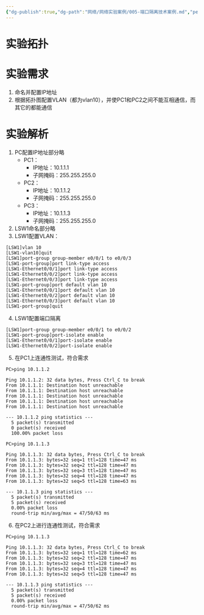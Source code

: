 ```yaml
---
{"dg-publish":true,"dg-path":"网络/网络实验案例/005-端口隔离技术案例.md","permalink":"/网络/网络实验案例/005-端口隔离技术案例/"}
---
```


# 实验拓扑
<style> .container {font-family: sans-serif; text-align: center;} .button-wrapper button {z-index: 1;height: 40px; width: 100px; margin: 10px;padding: 5px;} .excalidraw .App-menu_top .buttonList { display: flex;} .excalidraw-wrapper { height: 800px; margin: 50px; position: relative;} :root[dir="ltr"] .excalidraw .layer-ui__wrapper .zen-mode-transition.App-menu_bottom--transition-left {transform: none;} </style><script src="https://cdn.jsdelivr.net/npm/react@17/umd/react.production.min.js"></script><script src="https://cdn.jsdelivr.net/npm/react-dom@17/umd/react-dom.production.min.js"></script><script type="text/javascript" src="https://cdn.jsdelivr.net/npm/@excalidraw/excalidraw@0/dist/excalidraw.production.min.js"></script><div id="excalidraw-005-端口隔离技术案例-1excalidraw.md1"></div><script>(function(){const InitialData={"type":"excalidraw","version":2,"source":"https://github.com/zsviczian/obsidian-excalidraw-plugin/releases/tag/2.15.3","elements":[{"id":"z4FLtGoG-QaKx4hh5qX8m","type":"line","x":-35.77631578947364,"y":-96.42763157894763,"width":278.4210526315789,"height":235.78947368421052,"angle":0,"strokeColor":"#1e1e1e","backgroundColor":"transparent","fillStyle":"solid","strokeWidth":4,"strokeStyle":"solid","roughness":0,"opacity":100,"groupIds":[],"frameId":null,"index":"Zx","roundness":null,"seed":1358172561,"version":97,"versionNonce":955357727,"isDeleted":false,"boundElements":null,"updated":1758533345655,"link":null,"locked":false,"points":[[0,0],[278.4210526315789,235.78947368421052]],"lastCommittedPoint":null,"startBinding":null,"endBinding":null,"startArrowhead":null,"endArrowhead":null,"polygon":false},{"id":"bfpC0LBTdECv-V1HsE-Mc","type":"line","x":-33.14473684210526,"y":-95.90131578947395,"width":1.5789473684210407,"height":232.10526315789477,"angle":0,"strokeColor":"#1e1e1e","backgroundColor":"transparent","fillStyle":"solid","strokeWidth":4,"strokeStyle":"solid","roughness":0,"opacity":100,"groupIds":[],"frameId":null,"index":"Zy","roundness":null,"seed":175483839,"version":62,"versionNonce":747892671,"isDeleted":false,"boundElements":null,"updated":1758533336166,"link":null,"locked":false,"points":[[0,0],[-1.5789473684210407,232.10526315789477]],"lastCommittedPoint":null,"startBinding":null,"endBinding":null,"startArrowhead":null,"endArrowhead":null,"polygon":false},{"id":"dOAeebshee0ZW6xohZmvd","type":"line","x":-34.1973684210526,"y":-94.84868421052659,"width":240.5263157894737,"height":225.26315789473682,"angle":0,"strokeColor":"#1e1e1e","backgroundColor":"transparent","fillStyle":"solid","strokeWidth":4,"strokeStyle":"solid","roughness":0,"opacity":100,"groupIds":[],"frameId":null,"index":"Zz","roundness":null,"seed":852184607,"version":74,"versionNonce":198066047,"isDeleted":false,"boundElements":null,"updated":1758533324126,"link":null,"locked":false,"points":[[0,0],[-240.5263157894737,225.26315789473682]],"lastCommittedPoint":null,"startBinding":null,"endBinding":null,"startArrowhead":null,"endArrowhead":null,"polygon":false},{"id":"WIS0cN3t","type":"image","x":-86.75,"y":-139.375,"width":109,"height":89,"angle":0,"strokeColor":"transparent","backgroundColor":"transparent","fillStyle":"hachure","strokeWidth":1,"strokeStyle":"solid","roughness":1,"opacity":100,"roundness":null,"seed":54923,"version":29,"versionNonce":609573297,"updated":1758533239504,"isDeleted":false,"groupIds":[],"boundElements":[],"link":null,"locked":false,"frameId":null,"fileId":"bc6f0c239a8ab1242ddc00f300414adaea6269b8","scale":[1,1],"crop":null,"index":"a0"},{"id":"FUaa1HqE","type":"image","x":-345.7763157894737,"y":125.6776315789474,"width":114.5,"height":88.11521739130436,"angle":0,"strokeColor":"transparent","backgroundColor":"transparent","fillStyle":"hachure","strokeWidth":1,"strokeStyle":"solid","roughness":1,"opacity":100,"roundness":null,"seed":76415,"version":185,"versionNonce":1934379505,"updated":1758533266070,"isDeleted":false,"groupIds":[],"boundElements":[],"link":null,"locked":false,"frameId":null,"fileId":"d66aa843651f0fd19b005987f0ee56baa2792171","scale":[1,1],"crop":null,"index":"a1"},{"id":"i_rmqvclhDLdmAwwaBleA","type":"image","x":-84.07894736842104,"y":125.83054919908449,"width":114.5,"height":88.11521739130436,"angle":0,"strokeColor":"transparent","backgroundColor":"transparent","fillStyle":"hachure","strokeWidth":1,"strokeStyle":"solid","roughness":1,"opacity":100,"roundness":null,"seed":529360447,"version":210,"versionNonce":1425753585,"updated":1758533279726,"isDeleted":false,"groupIds":[],"boundElements":[],"link":null,"locked":false,"frameId":null,"fileId":"d66aa843651f0fd19b005987f0ee56baa2792171","scale":[1,1],"crop":null,"index":"a2","status":"pending"},{"id":"qnkhIxJy","type":"text","x":-66.82894736842098,"y":-45.11184210526346,"width":79.5479736328125,"height":35,"angle":0,"strokeColor":"#1e1e1e","backgroundColor":"transparent","fillStyle":"solid","strokeWidth":4,"strokeStyle":"solid","roughness":0,"opacity":100,"groupIds":[],"frameId":null,"index":"a2V","roundness":null,"seed":1898969873,"version":27,"versionNonce":1060777329,"isDeleted":false,"boundElements":null,"updated":1758533369743,"link":null,"locked":false,"text":"LSW1","rawText":"LSW1","fontSize":28,"fontFamily":6,"textAlign":"left","verticalAlign":"top","containerId":null,"originalText":"LSW1","autoResize":true,"lineHeight":1.25},{"id":"XqgFaqnVGeup2BWeCl03a","type":"image","x":193.81578947368422,"y":127.40949656750558,"width":114.5,"height":88.11521739130436,"angle":0,"strokeColor":"transparent","backgroundColor":"transparent","fillStyle":"hachure","strokeWidth":1,"strokeStyle":"solid","roughness":1,"opacity":100,"roundness":null,"seed":2078621105,"version":212,"versionNonce":1154537759,"updated":1758533283009,"isDeleted":false,"groupIds":[],"boundElements":[],"link":null,"locked":false,"frameId":null,"fileId":"d66aa843651f0fd19b005987f0ee56baa2792171","scale":[1,1],"crop":null,"index":"a3","status":"pending"},{"id":"zZ9fhlSu","type":"text","x":-224.19736842105263,"y":-64.05921052631606,"width":125.21987915039062,"height":25,"angle":0,"strokeColor":"#1e1e1e","backgroundColor":"transparent","fillStyle":"solid","strokeWidth":4,"strokeStyle":"solid","roughness":0,"opacity":100,"groupIds":[],"frameId":null,"index":"a4","roundness":null,"seed":349400305,"version":48,"versionNonce":951443665,"isDeleted":false,"boundElements":null,"updated":1758533396492,"link":null,"locked":false,"text":"Ethernet0/0/1","rawText":"Ethernet0/0/1","fontSize":20,"fontFamily":6,"textAlign":"left","verticalAlign":"top","containerId":null,"originalText":"Ethernet0/0/1","autoResize":true,"lineHeight":1.25},{"id":"eryTh0CK","type":"text","x":-81.56578947368416,"y":-10.111842105263463,"width":125.21987915039062,"height":25,"angle":0,"strokeColor":"#1e1e1e","backgroundColor":"transparent","fillStyle":"solid","strokeWidth":4,"strokeStyle":"solid","roughness":0,"opacity":100,"groupIds":[],"frameId":null,"index":"a5","roundness":null,"seed":1560685823,"version":47,"versionNonce":890722961,"isDeleted":false,"boundElements":null,"updated":1758533409758,"link":null,"locked":false,"text":"Ethernet0/0/2","rawText":"Ethernet0/0/2","fontSize":20,"fontFamily":6,"textAlign":"left","verticalAlign":"top","containerId":null,"originalText":"Ethernet0/0/2","autoResize":true,"lineHeight":1.25},{"id":"CdQ0ZqKB","type":"text","x":28.960526315789423,"y":-68.00657894736867,"width":125.21987915039062,"height":25,"angle":0,"strokeColor":"#1e1e1e","backgroundColor":"transparent","fillStyle":"solid","strokeWidth":4,"strokeStyle":"solid","roughness":0,"opacity":100,"groupIds":[],"frameId":null,"index":"a6","roundness":null,"seed":682965041,"version":34,"versionNonce":1190008735,"isDeleted":false,"boundElements":null,"updated":1758533421609,"link":null,"locked":false,"text":"Ethernet0/0/3","rawText":"Ethernet0/0/3","fontSize":20,"fontFamily":6,"textAlign":"left","verticalAlign":"top","containerId":null,"originalText":"Ethernet0/0/3","autoResize":true,"lineHeight":1.25},{"id":"sUVqZNXT","type":"text","x":-303.1447368421053,"y":94.62499999999977,"width":125.21987915039062,"height":25,"angle":0,"strokeColor":"#1e1e1e","backgroundColor":"transparent","fillStyle":"solid","strokeWidth":4,"strokeStyle":"solid","roughness":0,"opacity":100,"groupIds":[],"frameId":null,"index":"a7","roundness":null,"seed":1410991441,"version":33,"versionNonce":405362783,"isDeleted":false,"boundElements":null,"updated":1758533435225,"link":null,"locked":false,"text":"Ethernet0/0/1","rawText":"Ethernet0/0/1","fontSize":20,"fontFamily":6,"textAlign":"left","verticalAlign":"top","containerId":null,"originalText":"Ethernet0/0/1","autoResize":true,"lineHeight":1.25},{"id":"XoNCo7BR","type":"text","x":-94.70204483835317,"y":97.3881578947366,"width":125.21987915039062,"height":25,"angle":0,"strokeColor":"#1e1e1e","backgroundColor":"transparent","fillStyle":"solid","strokeWidth":4,"strokeStyle":"solid","roughness":0,"opacity":100,"groupIds":[],"frameId":null,"index":"a8","roundness":null,"seed":1275318481,"version":47,"versionNonce":172764465,"isDeleted":false,"boundElements":[],"updated":1758533439742,"link":null,"locked":false,"text":"Ethernet0/0/1","rawText":"Ethernet0/0/1","fontSize":20,"fontFamily":6,"textAlign":"left","verticalAlign":"top","containerId":null,"originalText":"Ethernet0/0/1","autoResize":true,"lineHeight":1.25},{"id":"YPuxdnKS","type":"text","x":137.92953410901526,"y":92.65131578947341,"width":125.21987915039062,"height":25,"angle":0,"strokeColor":"#1e1e1e","backgroundColor":"transparent","fillStyle":"solid","strokeWidth":4,"strokeStyle":"solid","roughness":0,"opacity":100,"groupIds":[],"frameId":null,"index":"a9","roundness":null,"seed":1561679089,"version":81,"versionNonce":987961617,"isDeleted":false,"boundElements":[],"updated":1758533443109,"link":null,"locked":false,"text":"Ethernet0/0/1","rawText":"Ethernet0/0/1","fontSize":20,"fontFamily":6,"textAlign":"left","verticalAlign":"top","containerId":null,"originalText":"Ethernet0/0/1","autoResize":true,"lineHeight":1.25},{"id":"gW3iAIif","type":"text","x":-315.7763157894737,"y":214.3618421052629,"width":53.33998107910156,"height":35,"angle":0,"strokeColor":"#1e1e1e","backgroundColor":"transparent","fillStyle":"solid","strokeWidth":4,"strokeStyle":"solid","roughness":0,"opacity":100,"groupIds":[],"frameId":null,"index":"aA","roundness":null,"seed":1025265265,"version":38,"versionNonce":524487025,"isDeleted":false,"boundElements":null,"updated":1758533461644,"link":null,"locked":false,"text":"PC1","rawText":"PC1","fontSize":28,"fontFamily":6,"textAlign":"left","verticalAlign":"top","containerId":null,"originalText":"PC1","autoResize":true,"lineHeight":1.25},{"id":"WUaZuC35","type":"text","x":-55.07788527639286,"y":217.65131578947341,"width":53.33998107910156,"height":35,"angle":0,"strokeColor":"#1e1e1e","backgroundColor":"transparent","fillStyle":"solid","strokeWidth":4,"strokeStyle":"solid","roughness":0,"opacity":100,"groupIds":[],"frameId":null,"index":"aB","roundness":null,"seed":702580319,"version":55,"versionNonce":218304081,"isDeleted":false,"boundElements":[],"updated":1758533470663,"link":null,"locked":false,"text":"PC2","rawText":"PC2","fontSize":28,"fontFamily":6,"textAlign":"left","verticalAlign":"top","containerId":null,"originalText":"PC2","autoResize":true,"lineHeight":1.25},{"id":"75e31RWv","type":"text","x":219.13264103939667,"y":219.7565789473681,"width":53.33998107910156,"height":35,"angle":0,"strokeColor":"#1e1e1e","backgroundColor":"transparent","fillStyle":"solid","strokeWidth":4,"strokeStyle":"solid","roughness":0,"opacity":100,"groupIds":[],"frameId":null,"index":"aC","roundness":null,"seed":295553087,"version":60,"versionNonce":1483563967,"isDeleted":false,"boundElements":[],"updated":1758533472959,"link":null,"locked":false,"text":"PC3","rawText":"PC3","fontSize":28,"fontFamily":6,"textAlign":"left","verticalAlign":"top","containerId":null,"originalText":"PC3","autoResize":true,"lineHeight":1.25},{"id":"TnHMAOZ0","type":"text","x":-341.0394736842105,"y":243.04605263157873,"width":103.77995300292969,"height":50,"angle":0,"strokeColor":"#1e1e1e","backgroundColor":"transparent","fillStyle":"solid","strokeWidth":4,"strokeStyle":"solid","roughness":0,"opacity":100,"groupIds":[],"frameId":null,"index":"aD","roundness":null,"seed":2025495871,"version":62,"versionNonce":103913887,"isDeleted":false,"boundElements":null,"updated":1758533516681,"link":null,"locked":false,"text":"10.1.1.1/24\nvlan10","rawText":"10.1.1.1/24\nvlan10","fontSize":20,"fontFamily":6,"textAlign":"center","verticalAlign":"top","containerId":null,"originalText":"10.1.1.1/24\nvlan10","autoResize":true,"lineHeight":1.25},{"id":"GLOwf0AE","type":"text","x":-79.77155544883328,"y":246.99342105263133,"width":103.77995300292969,"height":50,"angle":0,"strokeColor":"#1e1e1e","backgroundColor":"transparent","fillStyle":"solid","strokeWidth":4,"strokeStyle":"solid","roughness":0,"opacity":100,"groupIds":[],"frameId":null,"index":"aE","roundness":null,"seed":451344753,"version":76,"versionNonce":1928653233,"isDeleted":false,"boundElements":[],"updated":1758533530719,"link":null,"locked":false,"text":"10.1.1.2/24\nvlan10","rawText":"10.1.1.2/24\nvlan10","fontSize":20,"fontFamily":6,"textAlign":"center","verticalAlign":"top","containerId":null,"originalText":"10.1.1.2/24\nvlan10","autoResize":true,"lineHeight":1.25},{"id":"77qCg0MP","type":"text","x":196.54423402485094,"y":251.2039473684208,"width":103.77995300292969,"height":50,"angle":0,"strokeColor":"#1e1e1e","backgroundColor":"transparent","fillStyle":"solid","strokeWidth":4,"strokeStyle":"solid","roughness":0,"opacity":100,"groupIds":[],"frameId":null,"index":"aF","roundness":null,"seed":108723103,"version":111,"versionNonce":1088322129,"isDeleted":false,"boundElements":[],"updated":1758533540215,"link":null,"locked":false,"text":"10.1.1.3/24\nvlan10","rawText":"10.1.1.3/24\nvlan10","fontSize":20,"fontFamily":6,"textAlign":"center","verticalAlign":"top","containerId":null,"originalText":"10.1.1.3/24\nvlan10","autoResize":true,"lineHeight":1.25}],"appState":{"theme":"light","viewBackgroundColor":"#ffffff","currentItemStrokeColor":"#1e1e1e","currentItemBackgroundColor":"transparent","currentItemFillStyle":"solid","currentItemStrokeWidth":4,"currentItemStrokeStyle":"solid","currentItemRoughness":0,"currentItemOpacity":100,"currentItemFontFamily":6,"currentItemFontSize":20,"currentItemTextAlign":"center","currentItemStartArrowhead":null,"currentItemEndArrowhead":"arrow","currentItemArrowType":"round","currentItemFrameRole":null,"scrollX":433.14473684210526,"scrollY":344.05921052631606,"zoom":{"value":1},"currentItemRoundness":"sharp","gridSize":20,"gridStep":5,"gridModeEnabled":false,"gridColor":{"Bold":"rgba(217, 217, 217, 0.5)","Regular":"rgba(230, 230, 230, 0.5)"},"currentStrokeOptions":null,"frameRendering":{"enabled":true,"clip":true,"name":true,"outline":true,"markerName":true,"markerEnabled":true},"objectsSnapModeEnabled":false,"activeTool":{"type":"selection","customType":null,"locked":false,"fromSelection":false,"lastActiveTool":null}},"files":{}};InitialData.scrollToContent=true;App=()=>{const e=React.useRef(null),t=React.useRef(null),[n,i]=React.useState({width:void 0,height:void 0});return React.useEffect(()=>{i({width:t.current.getBoundingClientRect().width,height:t.current.getBoundingClientRect().height});const e=()=>{i({width:t.current.getBoundingClientRect().width,height:t.current.getBoundingClientRect().height})};return window.addEventListener("resize",e),()=>window.removeEventListener("resize",e)},[t]),React.createElement(React.Fragment,null,React.createElement("div",{className:"excalidraw-wrapper",ref:t},React.createElement(ExcalidrawLib.Excalidraw,{ref:e,width:n.width,height:n.height,initialData:InitialData,viewModeEnabled:!0,zenModeEnabled:!0,gridModeEnabled:!1})))},excalidrawWrapper=document.getElementById("excalidraw-005-端口隔离技术案例-1excalidraw.md1");ReactDOM.render(React.createElement(App),excalidrawWrapper);})();</script>
# 实验需求
1. 命名并配置IP地址
2. 根据拓扑图配置VLAN（都为vlan10），并使PC1和PC2之间不能互相通信，而其它的都能通信
# 实验解析
1. PC配置IP地址部分略
	- PC1：
		- IP地址：10.1.1.1
		- 子网掩码：255.255.255.0
	- PC2：
		- IP地址：10.1.1.2
		- 子网掩码：255.255.255.0
	- PC3：
		- IP地址：10.1.1.3
		- 子网掩码：255.255.255.0
2. LSW1命名部分略
3. LSW1配置VLAN：
```
[LSW1]vlan 10
[LSW1-vlan10]quit
[LSW1]port-group group-member e0/0/1 to e0/0/3
[LSW1-port-group]port link-type access
[LSW1-Ethernet0/0/1]port link-type access
[LSW1-Ethernet0/0/2]port link-type access
[LSW1-Ethernet0/0/3]port link-type access
[LSW1-port-group]port default vlan 10
[LSW1-Ethernet0/0/1]port default vlan 10
[LSW1-Ethernet0/0/2]port default vlan 10
[LSW1-Ethernet0/0/3]port default vlan 10
[LSW1-port-group]quit
```
4. LSW1配置端口隔离
```
[LSW1]port-group group-member e0/0/1 to e0/0/2
[LSW1-port-group]port-isolate enable
[LSW1-Ethernet0/0/1]port-isolate enable
[LSW1-Ethernet0/0/2]port-isolate enable
```
5. 在PC1上连通性测试，符合需求
```
PC>ping 10.1.1.2

Ping 10.1.1.2: 32 data bytes, Press Ctrl_C to break
From 10.1.1.1: Destination host unreachable
From 10.1.1.1: Destination host unreachable
From 10.1.1.1: Destination host unreachable
From 10.1.1.1: Destination host unreachable
From 10.1.1.1: Destination host unreachable

--- 10.1.1.2 ping statistics ---
  5 packet(s) transmitted
  0 packet(s) received
  100.00% packet loss

PC>ping 10.1.1.3

Ping 10.1.1.3: 32 data bytes, Press Ctrl_C to break
From 10.1.1.3: bytes=32 seq=1 ttl=128 time=47 ms
From 10.1.1.3: bytes=32 seq=2 ttl=128 time=47 ms
From 10.1.1.3: bytes=32 seq=3 ttl=128 time=47 ms
From 10.1.1.3: bytes=32 seq=4 ttl=128 time=47 ms
From 10.1.1.3: bytes=32 seq=5 ttl=128 time=63 ms

--- 10.1.1.3 ping statistics ---
  5 packet(s) transmitted
  5 packet(s) received
  0.00% packet loss
  round-trip min/avg/max = 47/50/63 ms
```
6. 在PC2上进行连通性测试，符合需求
```
PC>ping 10.1.1.3

Ping 10.1.1.3: 32 data bytes, Press Ctrl_C to break
From 10.1.1.3: bytes=32 seq=1 ttl=128 time=62 ms
From 10.1.1.3: bytes=32 seq=2 ttl=128 time=47 ms
From 10.1.1.3: bytes=32 seq=3 ttl=128 time=47 ms
From 10.1.1.3: bytes=32 seq=4 ttl=128 time=47 ms
From 10.1.1.3: bytes=32 seq=5 ttl=128 time=47 ms

--- 10.1.1.3 ping statistics ---
  5 packet(s) transmitted
  5 packet(s) received
  0.00% packet loss
  round-trip min/avg/max = 47/50/62 ms
```